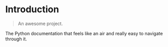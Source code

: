 # Introduction

> An awesome project.

The Python documentation that feels like an air and really easy to navigate through it.
